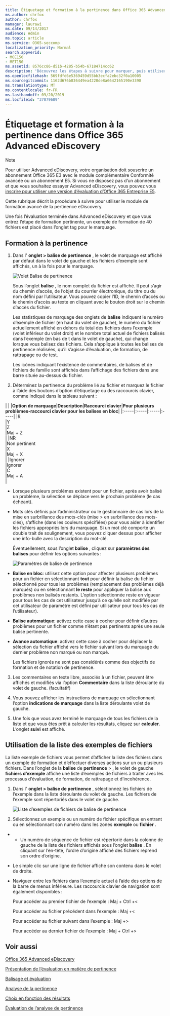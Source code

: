 ```yaml
---
title: Étiquetage et formation à la pertinence dans Office 365 Advanced eDiscovery
ms.author: chrfox
author: chrfox
manager: laurawi
ms.date: 09/14/2017
audience: Admin
ms.topic: article
ms.service: O365-seccomp
localization_priority: Normal
search.appverid:
- MOE150
- MET150
ms.assetid: 8576cc86-d51b-4285-b54b-67184714cc62
description: 'Découvrez les étapes à suivre pour marquer, puis utiliser un exemple de formation de 40 fichiers pendant la phase de formation pertinence d’Office 365 Advanced eDiscovery.  '
ms.openlocfilehash: 569fdfd6e5369459d55bb3ecfa2ebc32f0a10005
ms.sourcegitcommit: 1162d676b036449ea4220de8a6642165190e3398
ms.translationtype: MT
ms.contentlocale: fr-FR
ms.lasthandoff: 09/20/2019
ms.locfileid: "37079689"
---
```

# <a name="tagging-and-relevance-training-in-office-365-advanced-ediscovery"></a>Étiquetage et formation à la pertinence dans Office 365 Advanced eDiscovery

> [!NOTE]
> Pour utiliser Advanced eDiscovery, votre organisation doit souscrire un abonnement Office 365 E3 avec le module complémentaire Conformité avancée ou un abonnement E5. Si vous ne disposez pas d’un abonnement et que vous souhaitez essayer Advanced eDiscovery, vous pouvez vous [inscrire pour utiliser une version d’évaluation d’Office 365 Entreprise E5](https://go.microsoft.com/fwlink/p/?LinkID=698279). 
  
Cette rubrique décrit la procédure à suivre pour utiliser le module de formation avancé de la pertinence eDiscovery. 
  
Une fois l’évaluation terminée dans Advanced eDiscovery et que vous entrez l’étape de formation pertinente, un exemple de formation de 40 fichiers est placé dans l’onglet tag pour le marquage. 
  
## <a name="performing-relevance-training"></a>Formation à la pertinence

1. Dans l' **onglet \> balise de pertinence** , le volet de marquage est affiché par défaut dans le volet de gauche et les fichiers d’exemple sont affichés, un à la fois pour le marquage. 
    
    ![Volet Balise de pertinence](media/0cf19ab4-b427-4a7f-8749-0f4ed9afaf58.png)
  
    Sous l’onglet **balise** , le nom complet du fichier est affiché. Il peut s’agir du chemin d’accès, de l’objet du courrier électronique, du titre ou du nom défini par l’utilisateur. Vous pouvez copier l’ID, le chemin d’accès ou le chemin d’accès au texte en cliquant avec le bouton droit sur le chemin d’accès du fichier. 
    
    Les statistiques de marquage des onglets de **balise** indiquent le numéro d’exemple de fichier (en haut du volet de gauche), le numéro du fichier actuellement affiché en dehors du total des fichiers dans l’exemple (volet inférieur du volet droit) et le nombre total actuel de fichiers balisés dans l’exemple (en bas de t dans le volet de gauche), qui change lorsque vous balisez des fichiers. Cela s’applique à toutes les balises de pertinence réalisées, qu’il s’agisse d’évaluation, de formation, de rattrapage ou de test. 
    
    Les icônes indiquant l’existence de commentaires, de balises et de fichiers de famille sont affichés dans l’affichage des fichiers dans une barre située au-dessus du fichier.
    
2. Déterminez la pertinence du problème lié au fichier et marquez le fichier à l’aide des boutons d’option d’étiquetage ou des raccourcis clavier, comme indiqué dans le tableau suivant :
    
| |
|**Option de marquage**|**Description**|**Raccourci clavier**|**Pour plusieurs problèmes-raccourci clavier pour les balises en bloc**|
|:-----|:-----|:-----|:-----|
|R  <br/> |Y  <br/> |Z  <br/> |Maj + Z  <br/> |
|NR  <br/> |Non pertinent  <br/> |X  <br/> |Maj + X  <br/> |
|Ignorer  <br/> |Ignorer  <br/> |C  <br/> |Maj + A  <br/> |
   
  - Lorsque plusieurs problèmes existent pour un fichier, après avoir balisé un problème, la sélection se déplace vers le prochain problème (le cas échéant). 
    
  - Mots clés définis par l’administrateur ou le gestionnaire de cas lors de la mise en surbrillance des mots-clés (mise \> en surbrillance des mots-clés), s’affiche (dans les couleurs spécifiées) pour vous aider à identifier les fichiers appropriés lors du marquage. Si un mot clé comporte un double trait de soulignement, vous pouvez cliquer dessus pour afficher une info-bulle avec la description du mot-clé. 
    
    Éventuellement, sous l’onglet **balise** , cliquez sur **paramètres des balises** pour définir les options suivantes : 
    
    ![Paramètres de balise de pertinence](media/533e89fa-7eb4-409e-ab07-f5aab9296dd8.png)
  
  - **Balise en bloc**: utilisez cette option pour affecter plusieurs problèmes pour un fichier en sélectionnant **tout** pour définir la balise du fichier sélectionné pour tous les problèmes (remplacement des problèmes déjà marqués) ou en sélectionnant **le reste** pour appliquer la balise aux problèmes non balisés restants. L’option sélectionnée reste en vigueur pour tous les cas de cet utilisateur jusqu’à ce qu’elle soit modifiée par cet utilisateur (le paramètre est défini par utilisateur pour tous les cas de l’utilisateur). 
    
  - **Balise automatique**: activez cette case à cocher pour définir d’autres problèmes pour un fichier comme n’étant pas pertinents après une seule balise pertinente.
    
  - **Avance automatique**: activez cette case à cocher pour déplacer la sélection du fichier affiché vers le fichier suivant lors du marquage du dernier problème non marqué ou non marqué. 
    
    Les fichiers ignorés ne sont pas considérés comme des objectifs de formation et de notation de pertinence.
    
3. Les commentaires en texte libre, associés à un fichier, peuvent être affichés et modifiés via l’option **Commentaire** dans la liste déroulante du volet de gauche. (facultatif) 
    
4. Vous pouvez afficher les instructions de marquage en sélectionnant l’option **indications de marquage** dans la liste déroulante volet de gauche. 
    
5. Une fois que vous avez terminé le marquage de tous les fichiers de la liste et que vous êtes prêt à calculer les résultats, cliquez sur **calculer**. L’onglet **suivi** est affiché. 
    
## <a name="working-with-the-sample-files-list"></a>Utilisation de la liste des exemples de fichiers

La liste exemple de fichiers vous permet d’afficher la liste des fichiers dans un exemple de formation et d’effectuer diverses actions sur un ou plusieurs fichiers. Dans l’onglet de la **balise** de **pertinence** \> , le volet de gauche **fichiers d’exemple** affiche une liste d’exemples de fichiers à traiter avec les processus d’évaluation, de formation, de rattrapage et d’incohérence. 
  
1. Dans l' **onglet \> balise de pertinence** , sélectionnez les fichiers de l’exemple dans la liste déroulante du volet de gauche. Les fichiers de l’exemple sont répertoriés dans le volet de gauche. 
    
    ![Liste d’exemples de fichiers de balise de pertinence](media/fd058bdd-645a-4af1-a1eb-bff08581cb18.png)
  
2. Sélectionnez un exemple ou un numéro de fichier spécifique en entrant ou en sélectionnant son numéro dans les zones **exemple** ou **fichier** . 
    
  -   - Un numéro de séquence de fichier est répertorié dans la colonne de gauche de la liste des fichiers affichés sous l’onglet **balise** . En cliquant sur l’en-tête, l’ordre d’origine affiché des fichiers reprend son ordre d’origine. 
    
  - Le simple clic sur une ligne de fichier affiche son contenu dans le volet de droite.
    
  - Naviguer entre les fichiers dans l’exemple actuel à l’aide des options de la barre de menus inférieure. Les raccourcis clavier de navigation sont également disponibles :
    
    Pour accéder au premier fichier de l’exemple : Maj + Ctrl +\<
    
    Pour accéder au fichier précédent dans l’exemple : Maj +\<
    
    Pour accéder au fichier suivant dans l’exemple : Maj +\>
    
    Pour accéder au dernier fichier de l’exemple : Maj + Ctrl +\>
    
## <a name="see-also"></a>Voir aussi

[Office 365 Advanced eDiscovery](office-365-advanced-ediscovery.md)
  
[Présentation de l’évaluation en matière de pertinence](assessment-in-relevance-in-advanced-ediscovery.md)
  
[Balisage et évaluation](tagging-and-assessment-in-advanced-ediscovery.md)
  
[Analyse de la pertinence](track-relevance-analysis-in-advanced-ediscovery.md)
  
[Choix en fonction des résultats](decision-based-on-the-results-in-advanced-ediscovery.md)
  
[Évaluation de l’analyse de pertinence](test-relevance-analysis-in-advanced-ediscovery.md)

